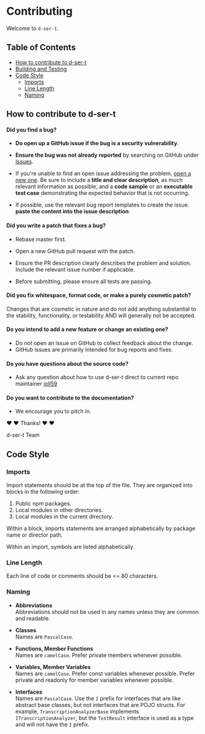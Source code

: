 # Contributing

Welcome to `d-ser-t`.

## Table of Contents

* [How to contribute to d-ser-t](#How-to-contribute-to-d-ser-t)
* [Building and Testing](#Building-and-Testing)
* [Code Style](#Code-Style)
   * [Imports](#Imports)
   * [Line Length](#Line-Length)
   * [Naming](#Naming)

## How to contribute to d-ser-t

#### **Did you find a bug?**

* **Do open up a GitHub issue if the bug is a security vulnerability**.

* **Ensure the bug was not already reported** by searching on GitHub under [Issues](https://github.com/joll59/d-ser-t/issues).

* If you're unable to find an open issue addressing the problem, [open a new one](https://github.com/joll59/d-ser-t/issues/new). Be sure to include a **title and clear description**, as much relevant information as possible, and a **code sample** or an **executable test case** demonstrating the expected behavior that is not occurring.

* If possible, use the relevant bug report templates to create the issue. **paste the content into the issue description**:

#### **Did you write a patch that fixes a bug?**

* Rebase master first.

* Open a new GitHub pull request with the patch.

* Ensure the PR description clearly describes the problem and solution. Include the relevant issue number if applicable.

* Before submitting, please ensure all tests are passing.

#### **Did you fix whitespace, format code, or make a purely cosmetic patch?**

Changes that are cosmetic in nature and do not add anything substantial to the stability, functionality, or testability AND will generally not be accepted.

#### **Do you intend to add a new feature or change an existing one?**

* Do not open an issue on GitHub to collect feedback about the change.
* GitHub issues are primarily intended for bug reports and fixes.

#### **Do you have questions about the source code?**

* Ask any question about how to use d-ser-t direct to current repo maintainer [joll59][email]

#### **Do you want to contribute to the documentation?**

* We encourage you to pitch in.

:heart: :heart: Thanks! :heart: :heart:

d-ser-t Team

[email]: <alajide@gmail.com>

## Code Style

### Imports

Import statements should be at the top of the file. They are organized into blocks in the following order:
1. Public npm packages.
2. Local modules in other directories.
3. Local modules in the current directory.

Within a block, imports statements are arranged alphabetically by package name or director path.

Within an import, symbols are listed alphabetically.

### Line Length

Each line of code or comments should be <= 80 characters.

### Naming

* **Abbreviations**</br>Abbreviations should not be used in any names unless they are common and readable.

* **Classes**</br>Names are `PascalCase`.

* **Functions, Member Functions**</br>Names are `camelCase`. Prefer private members whenever possible.

* **Variables, Member Variables**</br>Names are `camelCase`. Prefer const variables whenever possible. Prefer private and readonly for member variables whenever possible.

* **Interfaces**</br>Names are `PascalCase`. Use the `I` prefix for interfaces that are like abstract base classes, but not interfaces that are POJO structs. For example, `TranscriptionAnalyzerBase` implements `ITranscriptionAnalyzer`, but the `TestResult` interface is used as a type and will not have the `I` prefix.